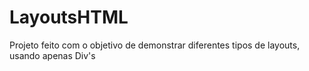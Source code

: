 # LayoutsHTML
Projeto feito com o objetivo de demonstrar diferentes tipos de layouts, usando apenas Div's
